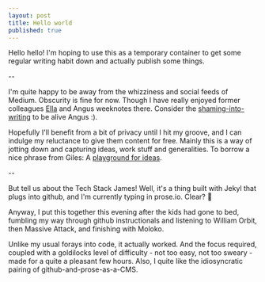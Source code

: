 ```yaml
---
layout: post
title: Hello world
published: true
---
```


Hello hello! I'm hoping to use this as a temporary container to get some regular writing habit down and actually publish some things. 

--

I'm quite happy to be away from the whizziness and social feeds of Medium. Obscurity is fine for now. Though I have really enjoyed former colleagues [Ella](https://fitzsimple.medium.com/) and Angus weeknotes there. Consider the [shaming-into-writing](https://angusmontgomery.medium.com/28-january-2021-weeknote-2-on-vanishing-and-rainy-land-d63314b554e7) to be alive Angus :). 

Hopefully I'll benefit from a bit of privacy until I hit my groove, and I can indulge my reluctance to give them content for free. Mainly this is a way of jotting down and capturing ideas, work stuff and generalities. To borrow a nice phrase from Giles: A [playground for ideas](https://gilest.org/2021/bad-first-drafts/#more-2239).

--

But tell us about the Tech Stack James! Well, it's a thing built with Jekyl that plugs into github, and I'm currently typing in prose.io. Clear? 🤔

Anyway, I put this together this evening after the kids had gone to bed, fumbling my way through github instructionals and listening to William Orbit, then Massive Attack, and finishing with Moloko.

Unlike my usual forays into code, it actually worked. And the focus required, coupled with a goldilocks level of difficulty - not too easy, not too sweary - made for a quite a pleasant few hours. Also, I quite like the idiosyncratic pairing of github-and-prose-as-a-CMS. 
